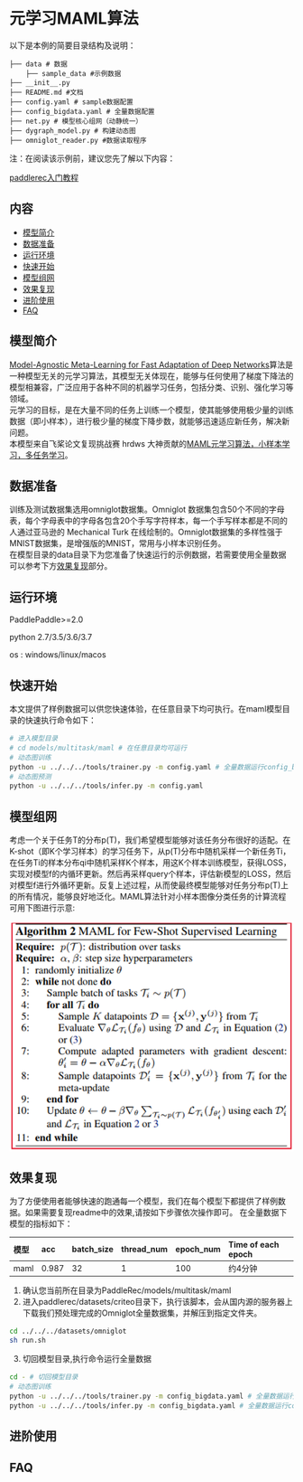 # 元学习MAML算法

以下是本例的简要目录结构及说明： 

```
├── data # 数据
    ├── sample_data #示例数据
├── __init__.py 
├── README.md #文档
├── config.yaml # sample数据配置
├── config_bigdata.yaml # 全量数据配置
├── net.py # 模型核心组网（动静统一）
├── dygraph_model.py # 构建动态图
├── omniglot_reader.py #数据读取程序
```

注：在阅读该示例前，建议您先了解以下内容：

[paddlerec入门教程](https://github.com/PaddlePaddle/PaddleRec/blob/master/README.md)

## 内容

- [模型简介](#模型简介)
- [数据准备](#数据准备)
- [运行环境](#运行环境)
- [快速开始](#快速开始)
- [模型组网](#模型组网)
- [效果复现](#效果复现)
- [进阶使用](#进阶使用)
- [FAQ](#FAQ)

## 模型简介
[Model-Agnostic Meta-Learning for Fast Adaptation of Deep Networks](https://arxiv.org/pdf/1703.03400.pdf)算法是一种模型无关的元学习算法，其模型无关体现在，能够与任何使用了梯度下降法的模型相兼容，广泛应用于各种不同的机器学习任务，包括分类、识别、强化学习等领域。  
元学习的目标，是在大量不同的任务上训练一个模型，使其能够使用极少量的训练数据（即小样本），进行极少量的梯度下降步数，就能够迅速适应新任务，解决新问题。  
本模型来自飞桨论文复现挑战赛 hrdws 大神贡献的[MAML元学习算法，小样本学习，多任务学习](https://aistudio.baidu.com/aistudio/projectdetail/1869590?channelType=0&channel=0)。

## 数据准备
训练及测试数据集选用omniglot数据集。Omniglot 数据集包含50个不同的字母表，每个字母表中的字母各包含20个手写字符样本，每一个手写样本都是不同的人通过亚马逊的 Mechanical Turk 在线绘制的。Omniglot数据集的多样性强于MNIST数据集，是增强版的MNIST，常用与小样本识别任务。  
在模型目录的data目录下为您准备了快速运行的示例数据，若需要使用全量数据可以参考下方[效果复现](#效果复现)部分。

## 运行环境
PaddlePaddle>=2.0

python 2.7/3.5/3.6/3.7

os : windows/linux/macos 


## 快速开始
本文提供了样例数据可以供您快速体验，在任意目录下均可执行。在maml模型目录的快速执行命令如下： 
```bash
# 进入模型目录
# cd models/multitask/maml # 在任意目录均可运行
# 动态图训练
python -u ../../../tools/trainer.py -m config.yaml # 全量数据运行config_bigdata.yaml 
# 动态图预测
python -u ../../../tools/infer.py -m config.yaml 
```

## 模型组网
考虑一个关于任务T的分布p(T)，我们希望模型能够对该任务分布很好的适配。在K-shot（即K个学习样本）的学习任务下，从p(T)分布中随机采样一个新任务Ti，在任务Ti的样本分布qi中随机采样K个样本，用这K个样本训练模型，获得LOSS，实现对模型f的内循环更新。然后再采样query个样本，评估新模型的LOSS，然后对模型f进行外循环更新。反复上述过程，从而使最终模型能够对任务分布p(T)上的所有情况，能够良好地泛化。MAML算法针对小样本图像分类任务的计算流程可用下图进行示意:  
<p align="center">
<img align="center" src="../../../doc/imgs/maml.png">
<p>

## 效果复现
为了方便使用者能够快速的跑通每一个模型，我们在每个模型下都提供了样例数据。如果需要复现readme中的效果,请按如下步骤依次操作即可。
在全量数据下模型的指标如下：  

| 模型 | acc | batch_size | thread_num| epoch_num| Time of each epoch |
| :------| :------ | :------| :------ | :------| :------ | 
| maml | 0.987 | 32 | 1 | 100 | 约4分钟 |

1. 确认您当前所在目录为PaddleRec/models/multitask/maml
2. 进入paddlerec/datasets/criteo目录下，执行该脚本，会从国内源的服务器上下载我们预处理完成的Omniglot全量数据集，并解压到指定文件夹。
``` bash
cd ../../../datasets/omniglot
sh run.sh
``` 
3. 切回模型目录,执行命令运行全量数据
```bash
cd - # 切回模型目录
# 动态图训练
python -u ../../../tools/trainer.py -m config_bigdata.yaml # 全量数据运行config_bigdata.yaml 
python -u ../../../tools/infer.py -m config_bigdata.yaml # 全量数据运行config_bigdata.yaml 
```

## 进阶使用
  
## FAQ
